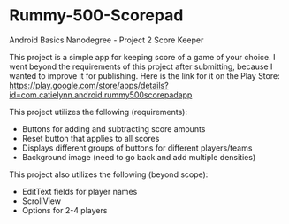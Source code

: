 # Rummy-500-Scorepad
Android Basics Nanodegree - Project 2 Score Keeper

This project is a simple app for keeping score of a game of your choice. I went beyond the requirements of this project after submitting, because I wanted to improve it for publishing. Here is the link for it on the Play Store: https://play.google.com/store/apps/details?id=com.catielynn.android.rummy500scorepadapp

This project utilizes the following (requirements):
- Buttons for adding and subtracting score amounts
- Reset button that applies to all scores
- Displays different groups of buttons for different players/teams
- Background image (need to go back and add multiple densities)

This project also utilizes the following (beyond scope):
- EditText fields for player names
- ScrollView
- Options for 2-4 players
